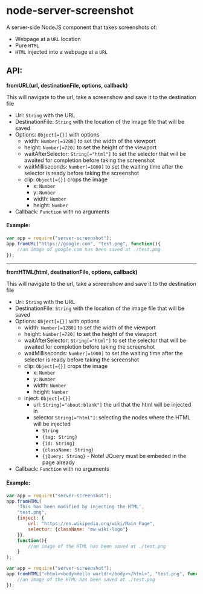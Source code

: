 # node-server-screenshot
A server-side NodeJS component that takes screenshots of:
* Webpage at a `URL` location
* Pure `HTML`
* `HTML` injected into a webpage at a `URL`

## API:

**fromURL(url, destinationFile, options, callback)**

This will navigate to the url, take a screenshow and save it to the destination file
* Url: `String` with the URL
* DestinationFile: `String` with the location of the image file that will be saved
* Options: `Object[={}]` with options
    * width: `Number[=1280]` to set the width of the viewport
    * height: `Number[=720]` to set the height of the viewport
    * waitAfterSelector: `String[="html"]` to set the selector that will be awaited for completion before taking the screenshot
    * waitMilliseconds: `Number[=1000]` to set the waiting time after the selector is ready before taking the screenshot
    * clip: `Object[={}]` crops the image
        * x: `Number`
        * y: `Number`
        * width: `Number`
        * height: `Number`
* Callback: `Function` with no arguments

#### Example:
```javascript
var app = require("server-screenshot");
app.fromURL("https://google.com", "test.png", function(){
    //an image of google.com has been saved at ./test.png
});
```

___

**fromHTML(html, destinationFile, options, callback)**

This will navigate to the url, take a screenshow and save it to the destination file
* Url: `String` with the URL
* DestinationFile: `String` with the location of the image file that will be saved
* Options: `Object[={}]` with options
    * width: `Number[=1280]` to set the width of the viewport
    * height: `Number[=720]` to set the height of the viewport
    * waitAfterSelector: `String[="html"]` to set the selector that will be awaited for completion before taking the screenshot
    * waitMilliseconds: `Number[=1000]` to set the waiting time after the selector is ready before taking the screenshot
    * clip: `Object[={}]` crops the image
        * x: `Number`
        * y: `Number`
        * width: `Number`
        * height: `Number`
    * inject: `Object[={}]`
        * url: `String[="about:blank"]` the url that the html will be injected in
        * selector `String[="html"]`: selecting the nodes where the HTML will be injected
            * `String`
            * `{tag: String}`
            * `{id: String}`
            * `{className: String}`
            * `{jQuery: String}` - Note! JQuery must be embeded in the page already
* Callback: `Function` with no arguments

#### Example:
```javascript
var app = require("server-screenshot");
app.fromHTML(
    'This has been modified by injecting the HTML',
    "test.png",
    {inject: {
        url: "https://en.wikipedia.org/wiki/Main_Page",
        selector: {className: "mw-wiki-logo"}
    }},
    function(){
        //an image of the HTML has been saved at ./test.png
    }
);
```
```javascript
var app = require("server-screenshot");
app.fromHTML("<html><body>Hello world!</body></html>", "test.png", function(){
    //an image of the HTML has been saved at ./test.png
});
```

